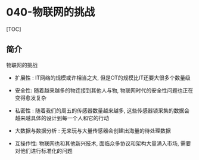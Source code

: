 # 040-物联网的挑战

[TOC]

## 简介

物联网的挑战

- 扩展性 : IT网络的规模或许相当之大, 但是OT的规模比IT还要大很多个数量级

- 安全性: 随着越来越多的物连接到其他人与物, 物联网时代的安全性问题也正在变得愈发复杂
- 私密性 :  随着我们的周五的传感器数量越来越多, 这些传感器锁采集的数据会越来越具体的设计到每一个人和它的行动
- 大数据与数据分析 : 无来玩与大量传感器会创建出海量的待处理数据
- 互操作性: 物联网也和其他新兴技术, 面临众多协议和架构大量涌入市场, 需要对他们进行标准化的问题

